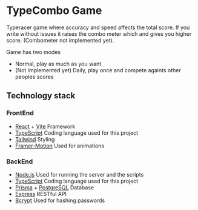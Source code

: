 # TypeCombo Game

Typeracer game where accuracy and speed affects the total score. If you write without issues it raises the combo meter which and gives you higher score. (Combometer not implemented yet).

Game has two modes

- Normal, play as much as you want
- (Not Implemented yet) Daily, play once and compete againts other peoples scores

## Technology stack

### FrontEnd

- [React](https://react.dev/) + [Vite](https://vite.dev/guide/) Framework
- [TypeScript](https://www.typescriptlang.org/) Coding language used for this project
- [Tailwind](https://tailwindcss.com/) Styling
- [Framer-Motion](https://www.npmjs.com/package/framer-motion) Used for animations

### BackEnd

- [Node.js](https://nodejs.org/en) Used for running the server and the scripts
- [TypeScript](https://www.typescriptlang.org/) Coding language used for this project
- [Prisma](https://prisma.io/) + [PostgreSQL](https://www.postgresql.org/) Database
- [Express](https://expressjs.com/) RESTful API
- [Bcrypt](https://www.npmjs.com/package/bcrypt) Used for hashing passwords
